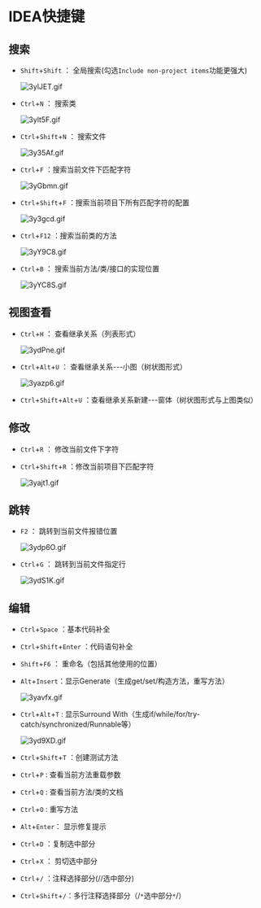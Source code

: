 # IDEA快捷键

## 搜索

* `Shift`+`Shift` ： 全局搜索(勾选`Include non-project items`功能更强大)

  ![3ylJET.gif](https://s2.ax1x.com/2020/02/29/3ylJET.gif)

* `Ctrl`+`N` ： 搜索类

  ![3ylt5F.gif](https://s2.ax1x.com/2020/02/29/3ylt5F.gif)

* `Ctrl`+`Shift`+`N` ： 搜索文件

  ![3y35Af.gif](https://s2.ax1x.com/2020/02/29/3y35Af.gif)

* `Ctrl`+`F` ：搜索当前文件下匹配字符

  ![3yGbmn.gif](https://s2.ax1x.com/2020/02/29/3yGbmn.gif)

* `Ctrl`+`Shift`+`F` ：搜索当前项目下所有匹配字符的配置

  ![3y3gcd.gif](https://s2.ax1x.com/2020/02/29/3y3gcd.gif)

* `Ctrl`+`F12` ：搜索当前类的方法

  ![3yY9C8.gif](https://s2.ax1x.com/2020/02/29/3yY9C8.gif)

* `Ctrl`+`B` ： 搜索当前方法/类/接口的实现位置

  ![3yYC8S.gif](https://s2.ax1x.com/2020/02/29/3yYC8S.gif)

## 视图查看

* `Ctrl`+`H` ： 查看继承关系（列表形式）

  ![3ydPne.gif](https://s2.ax1x.com/2020/02/29/3ydPne.gif)

* `Ctrl`+`Alt`+`U` ： 查看继承关系---小图（树状图形式）

  ![3yazp6.gif](https://s2.ax1x.com/2020/02/29/3yazp6.gif)

* `Ctrl`+`Shift`+`Alt`+`U` ：查看继承关系新建---窗体（树状图形式与上图类似）

## 修改

* `Ctrl`+`R` ： 修改当前文件下字符

* `Ctrl`+`Shift`+`R` ：修改当前项目下匹配字符

  ![3yajt1.gif](https://s2.ax1x.com/2020/02/29/3yajt1.gif)

## 跳转

* `F2` ： 跳转到当前文件报错位置

  ![3ydp6O.gif](https://s2.ax1x.com/2020/02/29/3ydp6O.gif)

* `Ctrl`+`G` ： 跳转到当前文件指定行

  ![3ydS1K.gif](https://s2.ax1x.com/2020/02/29/3ydS1K.gif)

## 编辑

* `Ctrl`+`Space` ：基本代码补全

* `Ctrl`+`Shift`+`Enter` ：代码语句补全

* `Shift`+`F6` ： 重命名（包括其他使用的位置）

* `Alt`+`Insert`：显示Generate（生成get/set/构造方法，重写方法）

  ![3yavfx.gif](https://s2.ax1x.com/2020/02/29/3yavfx.gif)

* `Ctrl`+`Alt`+`T` : 显示Surround With（生成if/while/for/try-catch/synchronized/Runnable等）

  ![3yd9XD.gif](https://s2.ax1x.com/2020/02/29/3yd9XD.gif)

* `Ctrl`+`Shift`+`T` ：创建测试方法

* `Ctrl`+`P` : 查看当前方法重载参数

* `Ctrl`+`Q` : 查看当前方法/类的文档

* `Ctrl`+`O` : 重写方法

* `Alt`+`Enter`： 显示修复提示

* `Ctrl`+`D` ：复制选中部分

* `Ctrl`+`X` ： 剪切选中部分

* `Ctrl`+`/` ：注释选择部分(//选中部分)

* `Ctrl`+`Shift`+`/`：多行注释选择部分（/`*`选中部分`*`/）

